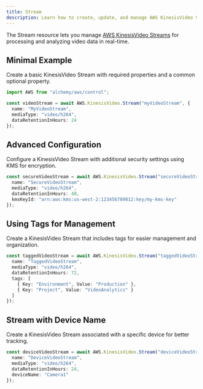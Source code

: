 ```yaml
---
title: Stream
description: Learn how to create, update, and manage AWS KinesisVideo Streams using Alchemy Cloud Control.
---
```


The Stream resource lets you manage [AWS KinesisVideo Streams](https://docs.aws.amazon.com/kinesisvideo/latest/userguide/) for processing and analyzing video data in real-time.

## Minimal Example

Create a basic KinesisVideo Stream with required properties and a common optional property.

```ts
import AWS from "alchemy/aws/control";

const videoStream = await AWS.KinesisVideo.Stream("myVideoStream", {
  name: "MyVideoStream",
  mediaType: "video/h264",
  dataRetentionInHours: 24
});
```

## Advanced Configuration

Configure a KinesisVideo Stream with additional security settings using KMS for encryption.

```ts
const secureVideoStream = await AWS.KinesisVideo.Stream("secureVideoStream", {
  name: "SecureVideoStream",
  mediaType: "video/h264",
  dataRetentionInHours: 48,
  kmsKeyId: "arn:aws:kms:us-west-2:123456789012:key/my-kms-key"
});
```

## Using Tags for Management

Create a KinesisVideo Stream that includes tags for easier management and organization.

```ts
const taggedVideoStream = await AWS.KinesisVideo.Stream("taggedVideoStream", {
  name: "TaggedVideoStream",
  mediaType: "video/h264",
  dataRetentionInHours: 72,
  tags: [
    { Key: "Environment", Value: "Production" },
    { Key: "Project", Value: "VideoAnalytics" }
  ]
});
```

## Stream with Device Name

Create a KinesisVideo Stream associated with a specific device for better tracking.

```ts
const deviceVideoStream = await AWS.KinesisVideo.Stream("deviceVideoStream", {
  name: "DeviceVideoStream",
  mediaType: "video/h264",
  dataRetentionInHours: 24,
  deviceName: "Camera1"
});
```